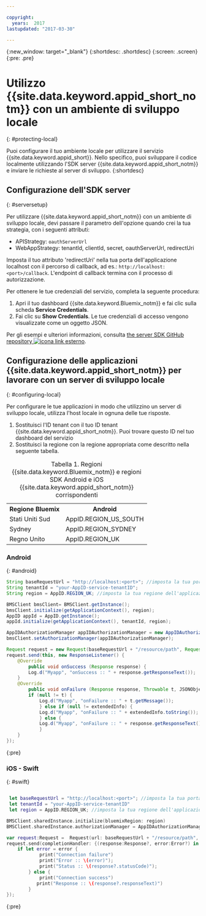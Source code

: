 ```yaml
---

copyright:
  years:  2017
lastupdated: "2017-03-30"

---
```

{:new_window: target="_blank"}
{:shortdesc: .shortdesc}
{:screen: .screen}
{:pre: .pre}



# Utilizzo {{site.data.keyword.appid_short_notm}} con un ambiente di sviluppo locale
{: #protecting-local}

Puoi configurare il tuo ambiente locale per utilizzare il servizio {{site.data.keyword.appid_short}}. Nello specifico, puoi sviluppare il codice localmente utilizzando l'SDK server {{site.data.keyword.appid_short_notm}} e inviare le richieste al server di sviluppo.
{:shortdesc}


## Configurazione dell'SDK server
{: #serversetup}

Per utilizzare {{site.data.keyword.appid_short_notm}} con un ambiente di sviluppo locale, devi passare il parametro dell'opzione quando crei la tua strategia, con i seguenti attributi:

* APIStrategy: `oauthServerUrl`
* WebAppStrategy: tenantId, clientId, secret, oauthServerUrl, redirectUri

Imposta il tuo attributo 'redirectUri' nella tua porta dell'applicazione localhost con il percorso di callback, ad es.: `http://localhost:<port>/callback`. L'endpoint di callback termina con il processo di autorizzazione.

Per ottenere le tue credenziali del servizio, completa la seguente procedura:

1. Apri il tuo dashboard {{site.data.keyword.Bluemix_notm}} e fai clic sulla scheda **Service Credentials**.
2. Fai clic su **Show Credentials**. Le tue credenziali di accesso vengono visualizzate come un oggetto JSON.

Per gli esempi e ulteriori informazioni, consulta <a href="https://github.com/ibm-cloud-security/appid-serversdk-nodejs" target="_blank">the server SDK GitHub repository <img src="../../icons/launch-glyph.svg" alt="icona link esterno"></a>.


## Configurazione delle applicazioni {{site.data.keyword.appid_short_notm}} per lavorare con un server di sviluppo locale
{: #configuring-local}

Per configurare le tue applicazioni in modo che utilizzino un server di sviluppo locale, utilizza l'host locale in ognuna delle tue risposte.

1. Sostituisci l'ID tenant con il tuo ID tenant {{site.data.keyword.appid_short_notm}}. Puoi trovare questo ID nel tuo dashboard del servizio
2. Sostituisci la regione con la regione appropriata come descritto nella seguente tabella.

<table> <caption> Tabella 1. Regioni {{site.data.keyword.Bluemix_notm}} e regioni SDK Android e iOS {{site.data.keyword.appid_short_notm}} corrispondenti </caption>
<tr>
  <th> Regione Bluemix </th>
  <th> Android </th>
</tr>
<tr>
  <td> Stati Uniti Sud </td>
  <td> AppID.REGION_US_SOUTH </td>
</tr>
<tr>
  <td> Sydney </td>
  <td> AppID.REGION_SYDNEY </td>
</tr>
<tr>
  <td> Regno Unito </td>
  <td> AppID.REGION_UK </td>
</tr>
</table>



### Android
{: #android}
```java
String baseRequestUrl = "http://localhost:<port>"; //imposta la tua porta di esecuzione del server
String tenantId = "your-AppID-service-tenantID";
String region = AppID.REGION_UK; //imposta la tua regione dell'applicazione ID Applicazione qui. I valori al momento possibili sono AppID.REGION_US_SOUTH, AppID.REGION_SYDNEY o AppID.REGION_UK.

BMSClient bmsClient= BMSClient.getInstance();
bmsClient.initialize(getApplicationContext(), region);
AppID appId = AppID.getInstance();
appId.initialize(getApplicationContext(), tenantId, region);

AppIDAuthorizationManager appIDAuthorizationManager = new AppIDAuthorizationManager(appId);
bmsClient.setAuthorizationManager(appIDAuthorizationManager);

Request request = new Request(baseRequestUrl + "/resource/path", Request.GET);
request.send(this, new ResponseListener() {
    @Override
		public void onSuccess (Response response) {
        Log.d("Myapp", "onSuccess :: " + response.getResponseText());
	}
    @Override
		public void onFailure (Response response, Throwable t, JSONObject extendedInfo) {
        if (null != t) {
            Log.d("Myapp", "onFailure :: " + t.getMessage());
			} else if (null != extendedInfo) {
            Log.d("Myapp", "onFailure :: " + extendedInfo.toString());
			} else {
            Log.d("Myapp", "onFailure :: " + response.getResponseText());
			}
    }
});
```
{:pre}

### iOS - Swift
{: #swift}
```swift

 let baseRequestUrl = "http://localhost:<port>"; //imposta la tua porta di esecuzione del server
 let tenantId = "your-AppID-service-tenantID"
 let region = AppID.REGION_UK; //imposta la tua regione dell'applicazione ID Applicazione qui. I valori al momento possibili sono AppID.REGION_US_SOUTH, AppID.REGION_SYDNEY o AppID.REGION_UK.

BMSClient.sharedInstance.initialize(bluemixRegion: region)
BMSClient.sharedInstance.authorizationManager = AppIDAuthorizationManager(appid:AppID.sharedInstance)

var request:Request =  Request(url: baseRequestUrl + "/resource/path", method: HttpMethod.GET)
request.send(completionHandler: {(response:Response?, error:Error?) in
    if let error = error {
            print("Connection failure")
     		print("Error :: \(error)");
     		print("Status :: \(response?.statusCode)");
    	} else {
            print("Connection success")
           print("Response :: \(response?.responseText)")
        }
});
```
{:pre}
